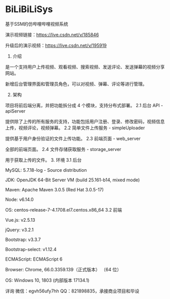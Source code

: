 # BiLiBiLiSys
基于SSM的仿哔哩哔哩视频系统

演示视频链接：https://live.csdn.net/v/185846

升级后的演示视频：https://live.csdn.net/v/195919

1. 介绍

是一个支持用户上传视频、观看视频、搜索视频、发送评论、发送弹幕的视频分享网站。

新增后台管理界面和管理员角色，可以对视频、弹幕、评论等进行管理。

2. 架构

项目将前后端分离，并把功能拆分成 4 个模块，支持分布式部署。
2.1 后台 API - apiServer

提供除了上传的所有服务的支持，功能包括用户注册、登录、修改密码，视频信息上传，视频评论，视频弹幕。
2.2 简单文件上传服务 - simpleUploader

提供基于用户身份验证的文件上传功能。
2.3 前端页面 - web_server

全部的前端页面。
2.4 文件存储获取服务 - storage_server

用于获取上传的文件。
3. 环境
3.1 后台

MySQL: 5.7.18-log - Source distribution

JDK: OpenJDK 64-Bit Server VM (build 25.161-b14, mixed mode)

Maven: Apache Maven 3.0.5 (Red Hat 3.0.5-17)

Node: v6.14.0

OS: centos-release-7-4.1708.el7.centos.x86_64
3.2 前端

Vue.js: v2.5.13

jQuery: v3.2.1

Bootstrap: v3.3.7

Bootstrap-select: v1.12.4

ECMAScript: ECMAScript 6

Browser: Chrome, 66.0.3359.139（正式版本） （64 位）

OS: Windows 10, 1803 (内部版本 17134.1)

详询 微信：egvh56ufy7hh QQ：821898835，承接商业项目和毕设
